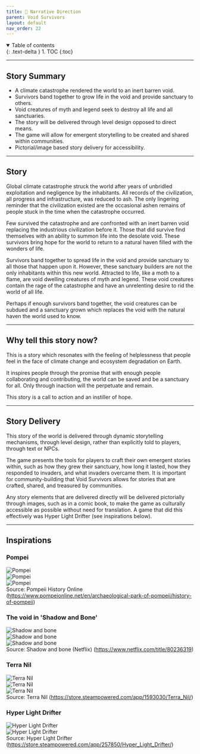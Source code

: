```yaml
---
title: 📖 Narrative Direction
parent: Void Survivors
layout: default
nav_order: 22
---
```


<details open markdown="block">
  <summary>
    Table of contents
  </summary>
  {: .text-delta }
1. TOC
{:toc}
</details>

----

## Story Summary

* A climate catastrophe rendered the world to an inert barren void.
* Survivors band together to grow life in the void and provide sanctuary to others.
* Void creatures of myth and legend seek to destroy all life and all sanctuaries.
* The story will be delivered through level design opposed to direct means.
* The game will allow for emergent storytelling to be created and shared within communities.
* Pictorial/image based story delivery for accessibility.

----

## Story

Global climate catastrophe struck the world after years of unbridled exploitation and negligence by the inhabitants. All records of the civilization, all progress and infrastructure, was reduced to ash. The only lingering reminder that the civilization existed are the occasional ashen remains of people stuck in the time when the catastrophe occurred.

Few survived the catastrophe and are confronted with an inert barren void replacing the industrious civilization before it. Those that did survive find themselves with an ability to summon life into the desolate void. These survivors bring hope for the world to return to a natural haven filled with the wonders of life.

Survivors band together to spread life in the void and provide sanctuary to all those that happen upon it. However, these sanctuary builders are not the only inhabitants within this new world. Attracted to life, like a moth to a flame, are void dwelling creatures of myth and legend. These void creatures contain the rage of the catastrophe and have an unrelenting desire to rid the world of all life.

Perhaps if enough survivors band together, the void creatures can be subdued and a sanctuary grown which replaces the void with the natural haven the world used to know.

----

## Why tell this story now?

This is a story which resonates with the feeling of helplessness that people feel in the face of climate change and ecosystem degradation on Earth. 

It inspires people through the promise that with enough people collaborating and contributing, the world can be saved and be a sanctuary for all. Only through inaction will the perpetuate and remain.

This story is a call to action and an instiller of hope.

----

## Story Delivery

This story of the world is delivered through dynamic storytelling mechanisms, through level design, rather than explicitly told to players, through text or NPCs. 

The game presents the tools for players to craft their own emergent stories within, such as how they grew their sanctuary, how long it lasted, how they responded to invaders, and what invaders overcame them. It is important for community-building that Void Survivors allows for stories that are crafted, shared, and treasured by communities.

Any story elements that are delivered directly will be delivered pictorially through images, such as in a comic book, to make the game as culturally accessible as possible without need for translation. A game that did this effectively was Hyper Light Drifter (see inspirations below).

----

## Inspirations

### Pompei

![Pompei](images/pompeii-1.avif)\
![Pompei](images/pompeii-2.jpg)\
![Pompei](images/pompeii-3.webp)\
Source: Pompeii History Online (https://www.pompeionline.net/en/archaeological-park-of-pompeii/history-of-pompeii)


### The void in 'Shadow and Bone'

![Shadow and bone](images/shadow-and-bone-1.webp)\
![Shadow and bone](images/shadow-and-bone-2.avif)\
![Shadow and bone](images/shadow-and-bone-3.webp)\
Source: Shadow and bone (Netflix) (https://www.netflix.com/title/80236319)

### Terra Nil

![Terra Nil](images/terra-nil-1.webp)\
![Terra Nil](images/terra-nil-2.webp)\
![Terra Nil](images/terra-nil-3.jpg)\
Source: Terra Nil (https://store.steampowered.com/app/1593030/Terra_Nil/)

### Hyper Light Drifter

![Hyper Light Drifter](images/hyper-light-drifer-1.webp)\
![Hyper Light Drifter](images/hyper-light-drifter-2.jpg)\
Source: Hyper Light Drifter (https://store.steampowered.com/app/257850/Hyper_Light_Drifter/)